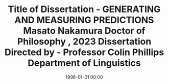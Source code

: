 ---
layout: post
title: Title of Dissertation  - GENERATING AND MEASURING PREDICTIONS Masato Nakamura Doctor of Philosophy , 2023 Dissertation Directed by  - Professor Colin Phillips Department of Linguistics

date: 1996-01-01 00:00

---